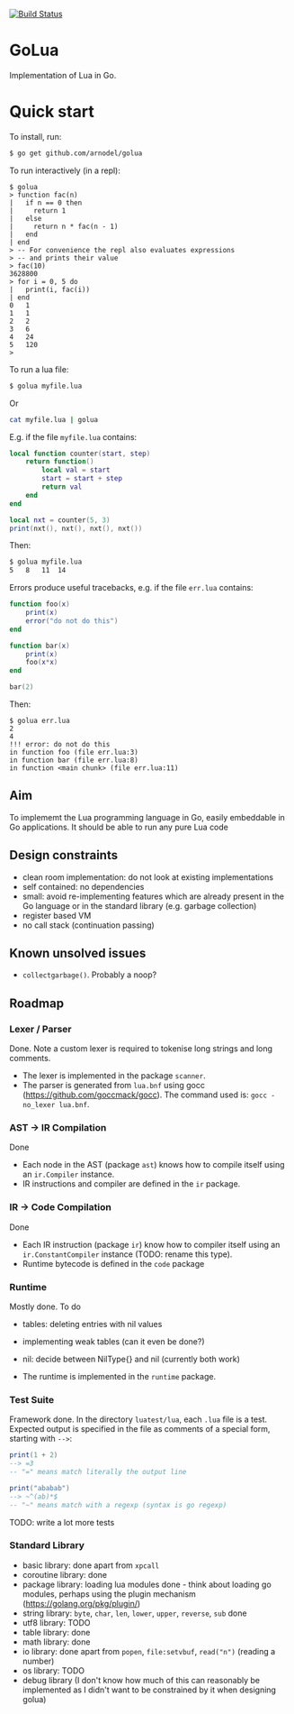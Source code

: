 [![Build Status](https://travis-ci.com/arnodel/golua.svg?branch=master)](https://travis-ci.com/arnodel/golua)

# GoLua

Implementation of Lua in Go.

# Quick start

To install, run:

```sh
$ go get github.com/arnodel/golua
```

To run interactively (in a repl):

```
$ golua
> function fac(n)
|   if n == 0 then
|     return 1
|   else
|     return n * fac(n - 1)
|   end
| end
> -- For convenience the repl also evaluates expressions
> -- and prints their value
> fac(10)
3628800
> for i = 0, 5 do
|   print(i, fac(i))
| end
0	1
1	1
2	2
3	6
4	24
5	120
>
```

To run a lua file:

```sh
$ golua myfile.lua
```

Or

```sh
cat myfile.lua | golua
```

E.g. if the file `myfile.lua` contains:

```lua
local function counter(start, step)
    return function()
        local val = start
        start = start + step
        return val
    end
end

local nxt = counter(5, 3)
print(nxt(), nxt(), nxt(), nxt())
```

Then:

```sh
$ golua myfile.lua
5	8	11	14
```

Errors produce useful tracebacks, e.g. if the file `err.lua` contains:

```lua
function foo(x)
    print(x)
    error("do not do this")
end

function bar(x)
    print(x)
    foo(x*x)
end

bar(2)
```

Then:

```
$ golua err.lua
2
4
!!! error: do not do this
in function foo (file err.lua:3)
in function bar (file err.lua:8)
in function <main chunk> (file err.lua:11)
```

## Aim

To implememt the Lua programming language in Go, easily embeddable in
Go applications.  It should be able to run any pure Lua code

## Design constraints

* clean room implementation: do not look at existing implementations
* self contained: no dependencies
* small: avoid re-implementing features which are already present in
  the Go language or in the standard library (e.g. garbage collection)
* register based VM
* no call stack (continuation passing)

## Known unsolved issues

* `collectgarbage()`. Probably a noop?

## Roadmap

### Lexer / Parser

Done. Note a custom lexer is required to tokenise long strings and
long comments.

* The lexer is implemented in the package `scanner`.
* The parser is generated from `lua.bnf` using gocc
  (https://github.com/goccmack/gocc). The command used is:
  `gocc -no_lexer lua.bnf`.

### AST -> IR Compilation

Done

* Each node in the AST (package `ast`) knows how to compile itself
  using an `ir.Compiler` instance.
* IR instructions and compiler are defined in the `ir` package.

### IR -> Code Compilation

Done

* Each IR instruction (package `ir`) know how to compiler itself using
  an `ir.ConstantCompiler` instance (TODO: rename this type).
* Runtime bytecode is defined in the `code` package

### Runtime

Mostly done.  To do
* tables: deleting entries with nil values
* implementing weak tables (can it even be done?)
* nil: decide between NilType{} and nil (currently both work)

* The runtime is implemented in the `runtime` package.

### Test Suite

Framework done. In the directory `luatest/lua`, each `.lua` file is a
test. Expected output is specified in the file as comments of a
special form, starting with `-->`:

```lua
print(1 + 2)
--> =3
-- "=" means match literally the output line

print("ababab")
--> ~^(ab)*$
-- "~" means match with a regexp (syntax is go regexp)
```

TODO: write a lot more tests

### Standard Library

* basic library: done apart from `xpcall`
* coroutine library: done
* package library: loading lua modules done - think about loading go
  modules, perhaps using the plugin mechanism
  (https://golang.org/pkg/plugin/)
* string library: `byte`, `char`, `len`, `lower`, `upper`, `reverse`,
  `sub` done
* utf8 library: TODO
* table library: done
* math library: done
* io library: done apart from `popen`, `file:setvbuf`, `read("n")`
  (reading a number)
* os library: TODO
* debug library (I don't know how much of this can reasonably be
  implemented as I didn't want to be constrained by it when designing
  golua)
